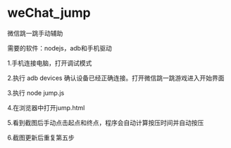 # weChat_jump
微信跳一跳手动辅助

需要的软件：nodejs，adb和手机驱动

1.手机连接电脑，打开调试模式

2.执行 adb devices 确认设备已经正确连接。打开微信跳一跳游戏进入开始界面

3.执行 node jump.js

4.在浏览器中打开jump.html

5.看到截图后手动点击起点和终点，程序会自动计算按压时间并自动按压

6.截图更新后重复第五步
